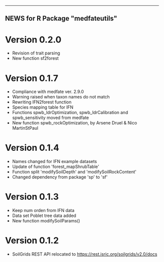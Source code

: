 -----------------------------------
 NEWS for R Package "medfateutils"
-----------------------------------

# Version 0.2.0
- Revision of trait parsing
- New function sf2forest

# Version 0.1.7
- Compliance with medfate ver. 2.9.0
- Warning raised when taxon names do not match
- Rewriting IFN2forest function
- Species mapping table for IFN
- Functions spwb_ldrOptimization, spwb_ldrCalibration and spwb_sensitivity moved from medfate
- New function spwb_rockOptimization, by Arsene Druel & Nico MartinStPaul

# Version 0.1.4
- Names changed for IFN example datasets
- Update of function 'forest_mapShrubTable'
- Function split 'modifySoilDepth' and 'modifySoilRockContent'
- Changed dependency from package 'sp' to 'sf'

# Version 0.1.3
- Keep num orden from IFN data
- Data set Poblet tree data added
- New function modifySoilParams()

# Version 0.1.2
- SoilGrids REST API relocated to https://rest.isric.org/soilgrids/v2.0/docs

